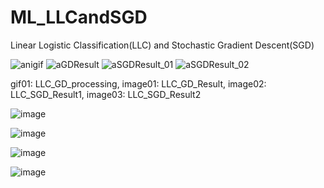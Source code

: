 # ML_LLCandSGD
Linear Logistic Classification(LLC) and Stochastic Gradient Descent(SGD)

![anigif](https://user-images.githubusercontent.com/93954052/153774556-4dec77b4-51ca-4462-a90c-a4641d0b3ed0.gif)
![aGDResult](https://user-images.githubusercontent.com/93954052/153774558-d23590b8-248f-4282-b678-e489c8ed0e22.png)
![aSGDResult_01](https://user-images.githubusercontent.com/93954052/153774563-6892a0a3-41e7-47d0-a13c-096da47f83e4.png)
![aSGDResult_02](https://user-images.githubusercontent.com/93954052/153774569-6816446a-92f4-4ab7-af8b-7fbe8a6eb8d4.png)

gif01: LLC_GD_processing, image01: LLC_GD_Result, image02: LLC_SGD_Result1, image03: LLC_SGD_Result2


![image](https://user-images.githubusercontent.com/93954052/152827539-14dbe15a-582d-4497-a935-ca482366e4a1.png)

![image](https://user-images.githubusercontent.com/93954052/152827615-a7660a43-9890-4159-b041-3a5d1ec3eac4.png)

![image](https://user-images.githubusercontent.com/93954052/152826828-280e4d35-915a-4ddc-929f-a7dd011e516a.png)

![image](https://user-images.githubusercontent.com/93954052/153111818-43da18cc-0f44-4583-ab78-32ba4b8c6adb.png)
